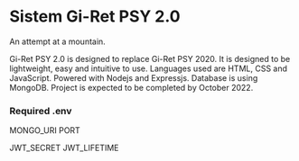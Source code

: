 # Sistem Gi-Ret PSY 2.0

An attempt at a mountain.

Gi-Ret PSY 2.0 is designed to replace Gi-Ret PSY 2020. It is designed to be lightweight, easy and intuitive to use. Languages used are HTML, CSS and JavaScript. Powered with Nodejs and Expressjs. Database is using MongoDB. Project is expected to be completed by October 2022.

### Required .env

MONGO_URI
PORT

JWT_SECRET
JWT_LIFETIME
